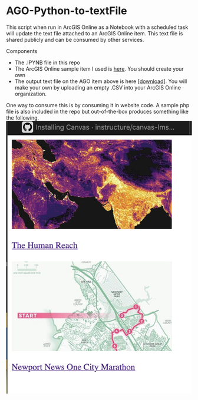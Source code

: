 # AGO-Python-to-textFile

This script when run in ArcGIS Online as a Notebook with a scheduled task will update the text file attached to an ArcGIS Online item.  This text file is shared publicly and can be consumed by other services.

Components
- The .IPYNB file in this repo
- The ArcGIS Online sample item I used is <a target="new" href="https://k12.maps.arcgis.com/home/item.html?id=45f7b3b45a2048f6b6cd9d849342f97c">here</a>. You should create your own
- The output text file on the AGO item above is here [<a href="https://k12.maps.arcgis.com/sharing/rest/content/items/45f7b3b45a2048f6b6cd9d849342f97c/data">download</a>].  You will make your own by uploading an empty .CSV into your ArcGIS Online organization.

One way to consume this is by consuming it in website code. A sample php file is also included in the repo but out-of-the-box produces something like the following.<br />
<img widdth=300 src="https://github.com/trbaker/AGO-Python-to-textFile/blob/main/screensample.png?raw=true">
